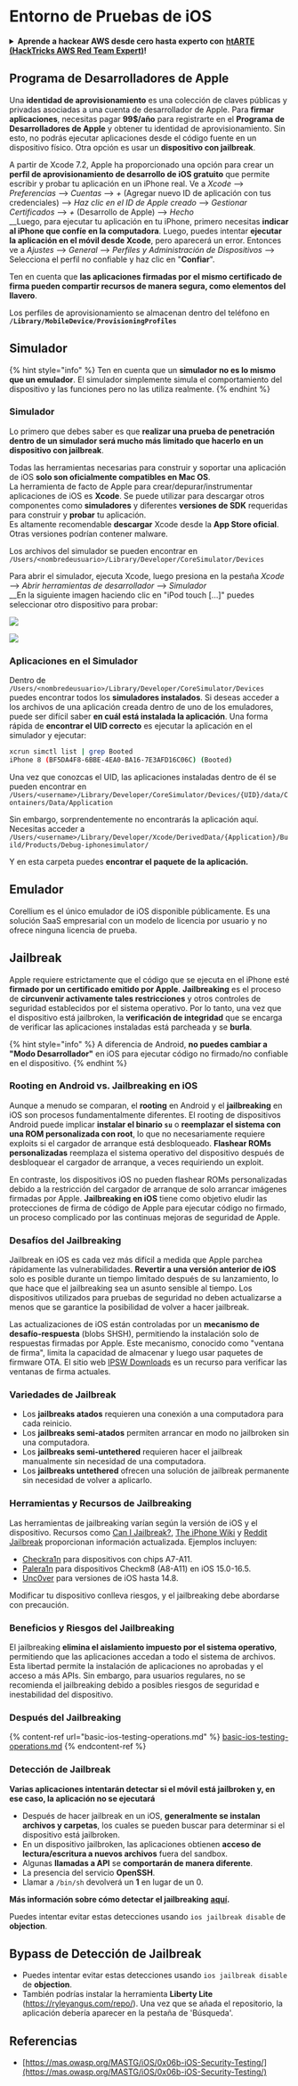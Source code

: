 # Entorno de Pruebas de iOS

<details>

<summary><strong>Aprende a hackear AWS desde cero hasta experto con</strong> <a href="https://training.hacktricks.xyz/courses/arte"><strong>htARTE (HackTricks AWS Red Team Expert)</strong></a><strong>!</strong></summary>

Otras formas de apoyar a HackTricks:

* Si deseas ver tu **empresa anunciada en HackTricks** o **descargar HackTricks en PDF** ¡Consulta los [**PLANES DE SUSCRIPCIÓN**](https://github.com/sponsors/carlospolop)!
* Obtén la [**merchandising oficial de PEASS & HackTricks**](https://peass.creator-spring.com)
* Descubre [**La Familia PEASS**](https://opensea.io/collection/the-peass-family), nuestra colección exclusiva de [**NFTs**](https://opensea.io/collection/the-peass-family)
* **Únete al** 💬 [**grupo de Discord**](https://discord.gg/hRep4RUj7f) o al [**grupo de telegram**](https://t.me/peass) o **sígueme** en **Twitter** 🐦 [**@carlospolopm**](https://twitter.com/carlospolopm)**.**
* **Comparte tus trucos de hacking enviando PRs a los repositorios de** [**HackTricks**](https://github.com/carlospolop/hacktricks) y [**HackTricks Cloud**](https://github.com/carlospolop/hacktricks-cloud).

</details>

## Programa de Desarrolladores de Apple

Una **identidad de aprovisionamiento** es una colección de claves públicas y privadas asociadas a una cuenta de desarrollador de Apple. Para **firmar aplicaciones**, necesitas pagar **99$/año** para registrarte en el **Programa de Desarrolladores de Apple** y obtener tu identidad de aprovisionamiento. Sin esto, no podrás ejecutar aplicaciones desde el código fuente en un dispositivo físico. Otra opción es usar un **dispositivo con jailbreak**.

A partir de Xcode 7.2, Apple ha proporcionado una opción para crear un **perfil de aprovisionamiento de desarrollo de iOS gratuito** que permite escribir y probar tu aplicación en un iPhone real. Ve a _Xcode_ --> _Preferencias_ --> _Cuentas_ --> _+_ (Agregar nuevo ID de aplicación con tus credenciales) --> _Haz clic en el ID de Apple creado_ --> _Gestionar Certificados_ --> _+_ (Desarrollo de Apple) --> _Hecho_\
\_\_Luego, para ejecutar tu aplicación en tu iPhone, primero necesitas **indicar al iPhone que confíe en la computadora**. Luego, puedes intentar **ejecutar la aplicación en el móvil desde Xcode**, pero aparecerá un error. Entonces ve a _Ajustes_ --> _General_ --> _Perfiles y Administración de Dispositivos_ --> Selecciona el perfil no confiable y haz clic en "**Confiar**".

Ten en cuenta que **las aplicaciones firmadas por el mismo certificado de firma pueden compartir recursos de manera segura, como elementos del llavero**.

Los perfiles de aprovisionamiento se almacenan dentro del teléfono en **`/Library/MobileDevice/ProvisioningProfiles`**

## **Simulador**

{% hint style="info" %}
Ten en cuenta que un **simulador no es lo mismo que un emulador**. El simulador simplemente simula el comportamiento del dispositivo y las funciones pero no las utiliza realmente.
{% endhint %}

### **Simulador**

Lo primero que debes saber es que **realizar una prueba de penetración dentro de un simulador será mucho más limitado que hacerlo en un dispositivo con jailbreak**.

Todas las herramientas necesarias para construir y soportar una aplicación de iOS **solo son oficialmente compatibles en Mac OS**.\
La herramienta de facto de Apple para crear/depurar/instrumentar aplicaciones de iOS es **Xcode**. Se puede utilizar para descargar otros componentes como **simuladores** y diferentes **versiones de SDK** requeridas para construir y **probar** tu aplicación.\
Es altamente recomendable **descargar** Xcode desde la **App Store oficial**. Otras versiones podrían contener malware.

Los archivos del simulador se pueden encontrar en `/Users/<nombredeusuario>/Library/Developer/CoreSimulator/Devices`

Para abrir el simulador, ejecuta Xcode, luego presiona en la pestaña _Xcode_ --> _Abrir herramientas de desarrollador_ --> _Simulador_\
\_\_En la siguiente imagen haciendo clic en "iPod touch \[...]" puedes seleccionar otro dispositivo para probar:

![](<../../.gitbook/assets/image (457).png>)

![](<../../.gitbook/assets/image (458).png>)

### Aplicaciones en el Simulador

Dentro de `/Users/<nombredeusuario>/Library/Developer/CoreSimulator/Devices` puedes encontrar todos los **simuladores instalados**. Si deseas acceder a los archivos de una aplicación creada dentro de uno de los emuladores, puede ser difícil saber **en cuál está instalada la aplicación**. Una forma rápida de **encontrar el UID correcto** es ejecutar la aplicación en el simulador y ejecutar:
```bash
xcrun simctl list | grep Booted
iPhone 8 (BF5DA4F8-6BBE-4EA0-BA16-7E3AFD16C06C) (Booted)
```
Una vez que conozcas el UID, las aplicaciones instaladas dentro de él se pueden encontrar en `/Users/<username>/Library/Developer/CoreSimulator/Devices/{UID}/data/Containers/Data/Application`

Sin embargo, sorprendentemente no encontrarás la aplicación aquí. Necesitas acceder a `/Users/<username>/Library/Developer/Xcode/DerivedData/{Application}/Build/Products/Debug-iphonesimulator/`

Y en esta carpeta puedes **encontrar el paquete de la aplicación.**

## Emulador

Corellium es el único emulador de iOS disponible públicamente. Es una solución SaaS empresarial con un modelo de licencia por usuario y no ofrece ninguna licencia de prueba.

## Jailbreak

Apple requiere estrictamente que el código que se ejecuta en el iPhone esté **firmado por un certificado emitido por Apple**. **Jailbreaking** es el proceso de **circunvenir activamente tales restricciones** y otros controles de seguridad establecidos por el sistema operativo. Por lo tanto, una vez que el dispositivo está jailbroken, la **verificación de integridad** que se encarga de verificar las aplicaciones instaladas está parcheada y se **burla**.

{% hint style="info" %}
A diferencia de Android, **no puedes cambiar a "Modo Desarrollador"** en iOS para ejecutar código no firmado/no confiable en el dispositivo.
{% endhint %}

### Rooting en Android vs. Jailbreaking en iOS

Aunque a menudo se comparan, el **rooting** en Android y el **jailbreaking** en iOS son procesos fundamentalmente diferentes. El rooting de dispositivos Android puede implicar **instalar el binario `su`** o **reemplazar el sistema con una ROM personalizada con root**, lo que no necesariamente requiere exploits si el cargador de arranque está desbloqueado. **Flashear ROMs personalizadas** reemplaza el sistema operativo del dispositivo después de desbloquear el cargador de arranque, a veces requiriendo un exploit.

En contraste, los dispositivos iOS no pueden flashear ROMs personalizadas debido a la restricción del cargador de arranque de solo arrancar imágenes firmadas por Apple. **Jailbreaking en iOS** tiene como objetivo eludir las protecciones de firma de código de Apple para ejecutar código no firmado, un proceso complicado por las continuas mejoras de seguridad de Apple.

### Desafíos del Jailbreaking

Jailbreak en iOS es cada vez más difícil a medida que Apple parchea rápidamente las vulnerabilidades. **Revertir a una versión anterior de iOS** solo es posible durante un tiempo limitado después de su lanzamiento, lo que hace que el jailbreaking sea un asunto sensible al tiempo. Los dispositivos utilizados para pruebas de seguridad no deben actualizarse a menos que se garantice la posibilidad de volver a hacer jailbreak.

Las actualizaciones de iOS están controladas por un **mecanismo de desafío-respuesta** (blobs SHSH), permitiendo la instalación solo de respuestas firmadas por Apple. Este mecanismo, conocido como "ventana de firma", limita la capacidad de almacenar y luego usar paquetes de firmware OTA. El sitio web [IPSW Downloads](https://ipsw.me) es un recurso para verificar las ventanas de firma actuales.

### Variedades de Jailbreak

- Los **jailbreaks atados** requieren una conexión a una computadora para cada reinicio.
- Los **jailbreaks semi-atados** permiten arrancar en modo no jailbroken sin una computadora.
- Los **jailbreaks semi-untethered** requieren hacer el jailbreak manualmente sin necesidad de una computadora.
- Los **jailbreaks untethered** ofrecen una solución de jailbreak permanente sin necesidad de volver a aplicarlo.

### Herramientas y Recursos de Jailbreaking

Las herramientas de jailbreaking varían según la versión de iOS y el dispositivo. Recursos como [Can I Jailbreak?](https://canijailbreak.com), [The iPhone Wiki](https://www.theiphonewiki.com) y [Reddit Jailbreak](https://www.reddit.com/r/jailbreak/) proporcionan información actualizada. Ejemplos incluyen:

- [Checkra1n](https://checkra.in/) para dispositivos con chips A7-A11.
- [Palera1n](https://palera.in/) para dispositivos Checkm8 (A8-A11) en iOS 15.0-16.5.
- [Unc0ver](https://unc0ver.dev/) para versiones de iOS hasta 14.8.

Modificar tu dispositivo conlleva riesgos, y el jailbreaking debe abordarse con precaución.

### Beneficios y Riesgos del Jailbreaking

El jailbreaking **elimina el aislamiento impuesto por el sistema operativo**, permitiendo que las aplicaciones accedan a todo el sistema de archivos. Esta libertad permite la instalación de aplicaciones no aprobadas y el acceso a más APIs. Sin embargo, para usuarios regulares, no se recomienda el jailbreaking debido a posibles riesgos de seguridad e inestabilidad del dispositivo.

### **Después del Jailbreaking**

{% content-ref url="basic-ios-testing-operations.md" %}
[basic-ios-testing-operations.md](basic-ios-testing-operations.md)
{% endcontent-ref %}

### **Detección de Jailbreak**

**Varias aplicaciones intentarán detectar si el móvil está jailbroken y, en ese caso, la aplicación no se ejecutará**

* Después de hacer jailbreak en un iOS, **generalmente se instalan archivos y carpetas**, los cuales se pueden buscar para determinar si el dispositivo está jailbroken.
* En un dispositivo jailbroken, las aplicaciones obtienen **acceso de lectura/escritura a nuevos archivos** fuera del sandbox.
* Algunas **llamadas a API** se **comportarán de manera diferente**.
* La presencia del servicio **OpenSSH**.
* Llamar a `/bin/sh` devolverá un **1** en lugar de un 0.

**Más información sobre cómo detectar el jailbreaking** [**aquí**](https://www.trustwave.com/en-us/resources/blogs/spiderlabs-blog/jailbreak-detection-methods/)**.**

Puedes intentar evitar estas detecciones usando `ios jailbreak disable` de **objection**.

## **Bypass de Detección de Jailbreak**

* Puedes intentar evitar estas detecciones usando `ios jailbreak disable` de **objection**.
* También podrías instalar la herramienta **Liberty Lite** (https://ryleyangus.com/repo/). Una vez que se añada el repositorio, la aplicación debería aparecer en la pestaña de 'Búsqueda'.

## Referencias
* [https://mas.owasp.org/MASTG/iOS/0x06b-iOS-Security-Testing/](https://mas.owasp.org/MASTG/iOS/0x06b-iOS-Security-Testing/)
